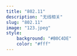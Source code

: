 ```yaml
---
title: "802.11"
description: "无线相关"
slug: "802.11"
image: "123.jpeg"
style:
    background: "#B0C4DE"
    color: "#fff"
---
```

